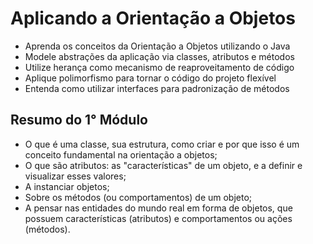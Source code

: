 # Aplicando a Orientação a Objetos

- Aprenda os conceitos da Orientação a Objetos utilizando o Java
- Modele abstrações da aplicação via classes, atributos e métodos
- Utilize herança como mecanismo de reaproveitamento de código
- Aplique polimorfismo para tornar o código do projeto flexível
- Entenda como utilizar interfaces para padronização de métodos

## Resumo do 1° Módulo

- O que é uma classe, sua estrutura, como criar e por que isso é um conceito fundamental na orientação a objetos;
- O que são atributos: as "características" de um objeto, e a definir e visualizar esses valores;
- A instanciar objetos;
- Sobre os métodos (ou comportamentos) de um objeto;
- A pensar nas entidades do mundo real em forma de objetos, que possuem características (atributos) e comportamentos ou ações (métodos).

